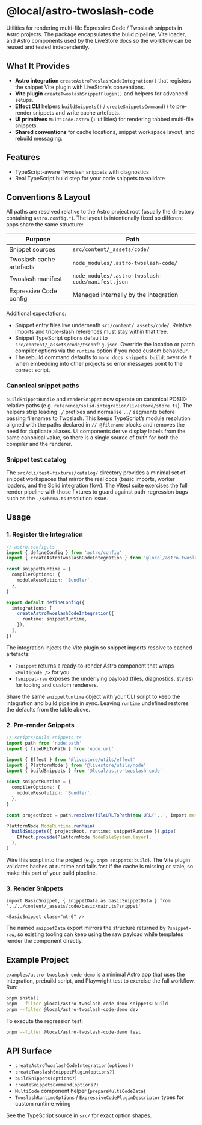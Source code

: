 # @local/astro-twoslash-code

Utilities for rendering multi-file Expressive Code / Twoslash snippets in Astro projects. The package encapsulates the build pipeline, Vite loader, and Astro components used by the LiveStore docs so the workflow can be reused and tested independently.

## What It Provides

- **Astro integration** `createAstroTwoslashCodeIntegration()` that registers the snippet Vite plugin with LiveStore's conventions.
- **Vite plugin** `createTwoslashSnippetPlugin()` and helpers for advanced setups.
- **Effect CLI** helpers `buildSnippets()` / `createSnippetsCommand()` to pre-render snippets and write cache artefacts.
- **UI primitives** `MultiCode.astro` (+ utilities) for rendering tabbed multi-file snippets.
- **Shared conventions** for cache locations, snippet workspace layout, and rebuild messaging.

## Features

- TypeScript-aware Twoslash snippets with diagnostics
- Real TypeScript build step for your code snippets to validate

## Conventions & Layout

All paths are resolved relative to the Astro project root (usually the directory containing `astro.config.*`). The layout is intentionally fixed so different apps share the same structure:

| Purpose | Path |
| --- | --- |
| Snippet sources | `src/content/_assets/code/` |
| Twoslash cache artefacts | `node_modules/.astro-twoslash-code/` |
| Twoslash manifest | `node_modules/.astro-twoslash-code/manifest.json` |
| Expressive Code config | Managed internally by the integration |

Additional expectations:

- Snippet entry files live underneath `src/content/_assets/code/`. Relative imports and triple-slash references must stay within that tree.
- Snippet TypeScript options default to `src/content/_assets/code/tsconfig.json`. Override the location or patch compiler options via the `runtime` option if you need custom behaviour.
- The rebuild command defaults to `mono docs snippets build`; override it when embedding into other projects so error messages point to the correct script.

### Canonical snippet paths

`buildSnippetBundle` and `renderSnippet` now operate on canonical POSIX-relative paths (e.g. `reference/solid-integration/livestore/store.ts`). The helpers strip leading `./` prefixes and normalise `../` segments before passing filenames to Twoslash. This keeps TypeScript’s module resolution aligned with the paths declared in `// @filename` blocks and removes the need for duplicate aliases. UI components derive display labels from the same canonical value, so there is a single source of truth for both the compiler and the renderer.

### Snippet test catalog

The `src/cli/test-fixtures/catalog/` directory provides a minimal set of snippet workspaces that mirror the real docs (basic imports, worker loaders, and the Solid integration flow). The Vitest suite exercises the full render pipeline with those fixtures to guard against path-regression bugs such as the `./schema.ts` resolution issue.

## Usage

### 1. Register the Integration

```ts
// astro.config.ts
import { defineConfig } from 'astro/config'
import { createAstroTwoslashCodeIntegration } from '@local/astro-twoslash-code/integration'

const snippetRuntime = {
  compilerOptions: {
    moduleResolution: 'Bundler',
  },
}

export default defineConfig({
  integrations: [
    createAstroTwoslashCodeIntegration({
      runtime: snippetRuntime,
    }),
  ],
})
```

The integration injects the Vite plugin so snippet imports resolve to cached artefacts:

- `?snippet` returns a ready-to-render Astro component that wraps `<MultiCode />` for you.
- `?snippet-raw` exposes the underlying payload (files, diagnostics, styles) for tooling and custom renderers.

Share the same `snippetRuntime` object with your CLI script to keep the integration and build pipeline in sync. Leaving `runtime` undefined restores the defaults from the table above.

### 2. Pre-render Snippets

```ts
// scripts/build-snippets.ts
import path from 'node:path'
import { fileURLToPath } from 'node:url'

import { Effect } from '@livestore/utils/effect'
import { PlatformNode } from '@livestore/utils/node'
import { buildSnippets } from '@local/astro-twoslash-code'

const snippetRuntime = {
  compilerOptions: {
    moduleResolution: 'Bundler',
  },
}

const projectRoot = path.resolve(fileURLToPath(new URL('..', import.meta.url)))

PlatformNode.NodeRuntime.runMain(
  buildSnippets({ projectRoot, runtime: snippetRuntime }).pipe(
    Effect.provide(PlatformNode.NodeFileSystem.layer),
  ),
)
```

Wire this script into the project (e.g. `pnpm snippets:build`). The Vite plugin validates hashes at runtime and fails fast if the cache is missing or stale, so make this part of your build pipeline.

### 3. Render Snippets

```mdx
import BasicSnippet, { snippetData as basicSnippetData } from '../../content/_assets/code/basic/main.ts?snippet'

<BasicSnippet class="mt-6" />
```

The named `snippetData` export mirrors the structure returned by `?snippet-raw`, so existing tooling can keep using the raw payload while templates render the component directly.

## Example Project

`examples/astro-twoslash-code-demo` is a minimal Astro app that uses the integration, prebuild script, and Playwright test to exercise the full workflow. Run:

```bash
pnpm install
pnpm --filter @local/astro-twoslash-code-demo snippets:build
pnpm --filter @local/astro-twoslash-code-demo dev
```

To execute the regression test:

```bash
pnpm --filter @local/astro-twoslash-code-demo test
```

## API Surface

- `createAstroTwoslashCodeIntegration(options?)`
- `createTwoslashSnippetPlugin(options?)`
- `buildSnippets(options?)`
- `createSnippetsCommand(options?)`
- `MultiCode` component helper (`prepareMultiCodeData`)
- `TwoslashRuntimeOptions` / `ExpressiveCodePluginDescriptor` types for custom runtime wiring

See the TypeScript source in `src/` for exact option shapes.
